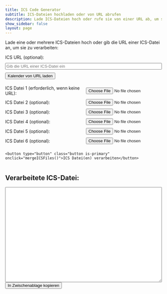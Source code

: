 ```yaml
---
title: ICS Code Generator
subtitle: ICS-Dateien hochladen oder von URL abrufen
description: Lade ICS-Dateien hoch oder rufe sie von einer URL ab, um sie zu bearbeiten oder zusammenzuführen.
show_sidebar: false
layout: page
---
```


<p>Lade eine oder mehrere ICS-Dateien hoch oder gib die URL einer ICS-Datei an, um sie zu verarbeiten:</p>

<!-- URL-Eingabe -->
<div class="ics-input-container">
    <label for="ics-url">ICS URL (optional):</label>
    <input type="text" id="ics-url" placeholder="Gib die URL einer ICS-Datei ein">
    <button class="button is-primary" onclick="fetchICSFromURL()">Kalender von URL laden</button>
</div>

<!-- Datei-Upload -->
<form class="ics-input-container">
    <div class="file-input-group">
        <label for="file1">ICS Datei 1 (erforderlich, wenn keine URL):</label>
        <input type="file" id="file1" accept=".ics">
    </div>
    <div class="file-input-group">
        <label for="file2">ICS Datei 2 (optional):</label>
        <input type="file" id="file2" accept=".ics">
    </div>
    <div class="file-input-group">
        <label for="file3">ICS Datei 3 (optional):</label>
        <input type="file" id="file3" accept=".ics">
    </div>
    <div class="file-input-group">
        <label for="file4">ICS Datei 4 (optional):</label>
        <input type="file" id="file4" accept=".ics">
    </div>
    <div class="file-input-group">
        <label for="file5">ICS Datei 5 (optional):</label>
        <input type="file" id="file5" accept=".ics">
    </div>
    <div class="file-input-group">
        <label for="file6">ICS Datei 6 (optional):</label>
        <input type="file" id="file6" accept=".ics">
    </div>

    <button type="button" class="button is-primary" onclick="mergeICSFiles()">ICS Datei(en) verarbeiten</button>
</form>

<h2>Verarbeitete ICS-Datei:</h2>
<textarea id="output" rows="20" cols="80" readonly></textarea>
<br>
<button class="button is-info" onclick="copyToClipboard()">In Zwischenablage kopieren</button>

<div id="summaryList"></div> <!-- Container für die Summary-Einträge -->

<style>
    .ics-input-container {
        display: flex;
        flex-direction: column;
        gap: 10px;
        margin-bottom: 20px;
    }

    .file-input-group {
        display: flex;
        align-items: center;
        gap: 10px;
    }

    .file-input-group label {
        min-width: 250px;
    }

    .file-input-group input[type="file"] {
        flex-grow: 1;
    }

    .ics-input-container button {
        align-self: flex-start;
    }

    textarea {
        width: 100%;
        max-width: 600px;
    }
</style>

<script>
let isFromURL = false; // Variable zum Überprüfen, ob die Datei von einer URL stammt

function fetchICSFromURL() {
    const url = document.getElementById('ics-url').value;

    if (!url) {
        alert("Bitte eine gültige URL eingeben.");
        return;
    }

    isFromURL = true; // Markiere, dass die Datei von einer URL kommt

    fetch(url)
        .then(response => {
            if (!response.ok) {
                throw new Error("Netzwerkfehler oder ungültige URL.");
            }
            return response.text();
        })
        .then(data => {
            processSingleICSFile(data); // Die heruntergeladene Datei verarbeiten
        })
        .catch(error => {
            console.error("Fehler beim Abrufen der ICS-Datei:", error);
            alert("Fehler beim Abrufen der ICS-Datei. Überprüfen Sie die URL.");
        });
}

function mergeICSFiles() {
    isFromURL = false; // Setze auf false, wenn Dateien hochgeladen werden
    const files = [
        document.getElementById('file1').files[0],
        document.getElementById('file2').files[0],
        document.getElementById('file3').files[0],
        document.getElementById('file4').files[0],
        document.getElementById('file5').files[0],
        document.getElementById('file6').files[0]
    ];

    // Nur die Dateien verarbeiten, die tatsächlich hochgeladen wurden
    const validFiles = files.filter(file => file !== undefined);

    if (validFiles.length === 0) {
        alert("Bitte mindestens eine ICS-Datei hochladen oder eine gültige URL eingeben.");
        return;
    }

    const readers = validFiles.map(file => {
        const reader = new FileReader();
        reader.readAsText(file);
        return reader;
    });

    Promise.all(readers.map(reader => new Promise((resolve) => {
        reader.onload = () => resolve(reader.result);
    })))
    .then(results => {
        if (validFiles.length === 1) {
            // Wenn nur eine Datei hochgeladen wurde, verarbeite nur diese
            const data = results[0];
            processSingleICSFile(data);
        } else {
            // Wenn mehrere Dateien hochgeladen wurden, führe sie zusammen
            const { mergedData, summaries } = mergeMultipleICS(results);
            document.getElementById('output').value = mergedData;
            displaySummaries(summaries);
        }
    });
}

function processSingleICSFile(data) {
    const lines = data.split('\n');
    let veventEntries = [];
    let summaries = new Set();

    lines.forEach(line => {
        veventEntries.push(line);

        // Finde den SUMMARY-Eintrag, bereinige ihn und speichere ihn im Set
        if (line.startsWith("SUMMARY:")) {
            const cleanedSummary = cleanSummary(line.replace("SUMMARY:", "").trim());
            summaries.add(cleanedSummary);
        }
    });

    // Kalenderdaten im Ausgabe-Textfeld anzeigen
    document.getElementById('output').value = lines.join("\n");

    // Zeige die zusammengefassten Einträge an
    displaySummaries(Array.from(summaries));
}

function mergeMultipleICS(filesData) {
    let result = "";
    let veventEntries = [];
    let summaries = new Set();

    // Verarbeite jede Datei, um die VEVENT-Einträge und die SUMMARYs zu extrahieren
    filesData.forEach(data => {
        const lines = data.split('\n');
        let insideEvent = false;

        lines.forEach(line => {
            if (line.trim() === "BEGIN:VEVENT") {
                insideEvent = true;
            }

            if (insideEvent) {
                veventEntries.push(line);

                // Finde den SUMMARY-Eintrag, bereinige ihn und speichere ihn im Set
                if (line.startsWith("SUMMARY:")) {
                    const cleanedSummary = cleanSummary(line.replace("SUMMARY:", "").trim());
                    summaries.add(cleanedSummary);
                }
            }

            if (line.trim() === "END:VEVENT") {
                insideEvent = false;
            }
        });
    });

    // Kalenderkopf hinzufügen (BEGIN:VCALENDAR)
    result += "BEGIN:VCALENDAR\n";
    
    // Alle VEVENT-Einträge hinzufügen
    result += veventEntries.join("\n") + "\n";

    // Kalenderende hinzufügen (END:VCALENDAR)
    result += "END:VCALENDAR\n";

    return { mergedData: result, summaries: Array.from(summaries) };
}

function cleanSummary(summary) {
    // Regulärer Ausdruck, um Ziffern, Daten, Sonderzeichen oder Leerzeichen am Ende des Summary zu entfernen
    return summary.replace(/\s[\d\.\-\/:]+(?:\s[\d\.\-\/:]+)*$/, '').trim();
}

function displaySummaries(summaries) {
    const summaryContainer = document.getElementById('summaryList');
    summaryContainer.innerHTML = ""; // Vorherige Inhalte löschen

    let umlautWarning = false;

    if (summaries.length > 0) {
        const summaryTitle = document.createElement("h2");
        summaryTitle.textContent = "Deine ICS enthält folgende Einträge:";
        summaryContainer.appendChild(summaryTitle);

        // Beschreibung je nach Quelle (URL oder Datei)
        const description = document.createElement("p");
        if (isFromURL) {
            description.textContent = "Das Bearbeiten der Einträge ist bei einer ICS von einer URL leider nicht möglich.";
        } else {
            description.textContent = "Du kannst die Bezeichnungen individuell ändern, indem du diese in die jeweiligen Textfelder einträgst und auf 'Änderungen übernehmen' klickst.";
        }
        summaryContainer.appendChild(description);

        const summaryList = document.createElement("ol");
        summaries.forEach((summary, index) => {
            const listItem = document.createElement("li");

            // Eingabefeld für die Bearbeitung der SUMMARY-Einträge
            const inputField = document.createElement("input");
            inputField.type = "text";
            inputField.value = summary;
            inputField.id = `summary-input-${index}`;
            inputField.dataset.originalSummary = summary;
            listItem.appendChild(inputField);
            summaryList.appendChild(listItem);

            // Prüfe, ob der Eintrag Umlaute enthält
            if (/[äöüß]/i.test(summary)) {
                umlautWarning = true;
            }

            // Eingabefelder deaktivieren, wenn die Datei von einer URL stammt
            if (isFromURL) {
                inputField.disabled = true;
            }
        });
        summaryContainer.appendChild(summaryList);

        // Füge einen Button hinzu, um die Änderungen auf die zusammengeführte Datei anzuwenden (nur bei lokalen Dateien)
        if (!isFromURL) {
            const updateButton = document.createElement("button");
            updateButton.textContent = "Änderungen übernehmen";
            updateButton.className = "button is-primary";
            updateButton.onclick = updateSummaries;
            summaryContainer.appendChild(updateButton);
        }

        // Zeige Warnung, falls Umlaute gefunden wurden
        updateUmlautWarning(umlautWarning);
    } else {
        summaryContainer.textContent = "Keine Einträge in der ICS-Datei gefunden.";
    }
}

function updateSummaries() {
    const updatedSummaries = [];

    // Sammle die aktualisierten Einträge aus den Eingabefeldern
    document.querySelectorAll("[id^=summary-input-]").forEach(input => {
        const originalSummary = input.dataset.originalSummary;
        const newSummary = input.value.trim();
        updatedSummaries.push({ original: originalSummary, updated: newSummary });
    });

    // Ersetze die zusammengeführte ICS-Datei mit den aktualisierten `SUMMARY`-Einträgen
    let updatedICS = document.getElementById('output').value;

    // Suche und ersetze die Einträge
    updatedSummaries.forEach(({ original, updated }) => {
        const regex = new RegExp(`SUMMARY:${original}(\\s[\\d\\.\\-\\/]+(?:\\s[\\d\\.\\-\\/]+)*)?`, 'g');
        updatedICS = updatedICS.replace(regex, `SUMMARY:${updated}`);
    });

    // Aktualisiere das Textfeld mit der neuen ICS-Datei
    document.getElementById('output').value = updatedICS;

    // Prüfe nach der Änderung erneut auf Umlaute
    let umlautWarning = updatedSummaries.some(summary => /[äöüß]/i.test(summary.updated));

    // Aktualisiere die Warnung
    updateUmlautWarning(umlautWarning);
}

function updateUmlautWarning(umlautWarning) {
    const warningElement = document.getElementById("umlautWarning");

    if (umlautWarning) {
        if (!warningElement) {
            const warningMessage = document.createElement("p");
            warningMessage.style.color = "red";
            warningMessage.id = "umlautWarning";
            warningMessage.textContent = "Warnung: Einige Einträge enthalten Umlaute (ä, ö, ü, ß). Diese können bei der Weiterverarbeitung zu Problemen führen.";
            document.getElementById("summaryList").appendChild(warningMessage);
        }
    } else {
        if (warningElement) {
            warningElement.remove();
        }
    }
}

function copyToClipboard() {
    var copyText = document.getElementById('output');
    copyText.select();
    document.execCommand('copy');
    alert('ICS-Datei in die Zwischenablage kopiert!');
}
</script>
